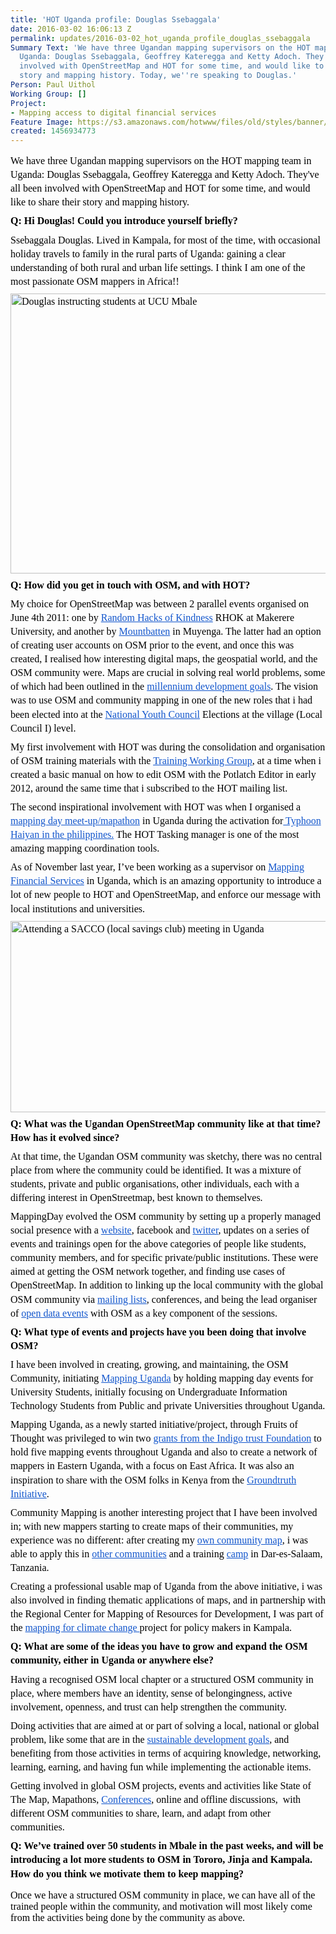```yaml
---
title: 'HOT Uganda profile: Douglas Ssebaggala'
date: 2016-03-02 16:06:13 Z
permalink: updates/2016-03-02_hot_uganda_profile_douglas_ssebaggala
Summary Text: 'We have three Ugandan mapping supervisors on the HOT mapping team in
  Uganda: Douglas Ssebaggala, Geoffrey Kateregga and Ketty Adoch. They''ve all been
  involved with OpenStreetMap and HOT for some time, and would like to share their
  story and mapping history. Today, we''re speaking to Douglas.'
Person: Paul Uithol
Working Group: []
Project:
- Mapping access to digital financial services
Feature Image: https://s3.amazonaws.com/hotwww/files/old/styles/banner/public/IMG-20160302-WA0000.jpg
created: 1456934773
---
```


<p style="line-height: 1.38; margin-top: 0pt; margin-bottom: 6pt;" dir="ltr"><span style="font-size: 16px; font-family: Calibri; color: #000000; background-color: transparent; font-style: normal; font-variant: normal; text-decoration: none; vertical-align: baseline;">We have three Ugandan mapping supervisors on the HOT mapping team in Uganda: Douglas Ssebaggala, Geoffrey Kateregga and Ketty Adoch. They've all been involved with OpenStreetMap and HOT for some time, and would like to share their story and mapping history.</span></p><p id="docs-internal-guid-0a50eff6-380b-21e0-f863-5a1de6714c50" style="line-height: 1.38; margin-top: 0pt; margin-bottom: 6pt;" dir="ltr"><strong><span style="font-size: 16px; font-family: Calibri; color: #000000; background-color: transparent; font-style: normal; font-variant: normal; text-decoration: none; vertical-align: baseline;">Q: Hi Douglas! Could you introduce yourself briefly?</span></strong></p><p style="line-height: 1.38; margin-top: 0pt; margin-bottom: 6pt;" dir="ltr"><span style="font-size: 16px; font-family: Calibri; color: #000000; background-color: transparent; font-weight: 400; font-style: normal; font-variant: normal; text-decoration: none; vertical-align: baseline;">Ssebaggala Douglas. Lived in Kampala, for most of the time, with occasional holiday travels to family in the rural parts of Uganda: gaining a clear understanding of both rural and urban life settings. I think I am one of the most passionate OSM mappers in Africa!!</span></p><p style="line-height: 1.38; margin-top: 0pt; margin-bottom: 6pt;" dir="ltr"><span style="font-size: 16px; font-family: Calibri; color: #000000; background-color: transparent; font-weight: 400; font-style: normal; font-variant: normal; text-decoration: none; vertical-align: baseline;"><img title="Douglas instructing students at UCU Mbale" src="https://s3.amazonaws.com/hotwww/files/old/IMG-20160302-WA0000.jpg" alt="Douglas instructing students at UCU Mbale" height="448" width="600"></span></p><p style="line-height: 1.38; margin-top: 0pt; margin-bottom: 6pt;" dir="ltr"><strong><span style="font-size: 16px; font-family: Calibri; color: #000000; background-color: transparent; font-style: normal; font-variant: normal; text-decoration: none; vertical-align: baseline;">Q: How did you get in touch with OSM, and with HOT?</span></strong></p><p style="line-height: 1.38; margin-top: 0pt; margin-bottom: 6pt;" dir="ltr"><span style="font-size: 16px; font-family: Calibri; color: #000000; background-color: transparent; font-weight: 400; font-style: normal; font-variant: normal; text-decoration: none; vertical-align: baseline;">My choice for OpenStreetMap was between 2 parallel events organised on June 4th 2011: one by </span><a style="text-decoration: none;" href="https://www.mail-archive.com/lug@linux.or.ug/msg16293.html"><span style="font-size: 16px; font-family: Calibri; color: #1155cc; background-color: transparent; font-weight: 400; font-style: normal; font-variant: normal; text-decoration: underline; vertical-align: baseline;">Random Hacks of Kindness</span></a><span style="font-size: 16px; font-family: Calibri; color: #000000; background-color: transparent; font-weight: 400; font-style: normal; font-variant: normal; text-decoration: none; vertical-align: baseline;"> RHOK at Makerere University, and another by </span><a style="text-decoration: none;" href="https://groups.drupal.org/node/295658"><span style="font-size: 16px; font-family: Calibri; color: #1155cc; background-color: transparent; font-weight: 400; font-style: normal; font-variant: normal; text-decoration: underline; vertical-align: baseline;">Mountbatten</span></a><span style="font-size: 16px; font-family: Calibri; color: #000000; background-color: transparent; font-weight: 400; font-style: normal; font-variant: normal; text-decoration: none; vertical-align: baseline;"> in Muyenga. The latter had an option of creating user accounts on OSM prior to the event, and once this was created, I realised how interesting digital maps, the geospatial world, and the OSM community were. Maps are crucial in solving real world problems, some of which had been outlined in the </span><a style="text-decoration: none;" href="https://en.wikipedia.org/wiki/Millennium_Development_Goals"><span style="font-size: 16px; font-family: Calibri; color: #1155cc; background-color: transparent; font-weight: 400; font-style: normal; font-variant: normal; text-decoration: underline; vertical-align: baseline;">millennium development goals</span></a><span style="font-size: 16px; font-family: Calibri; color: #000000; background-color: transparent; font-weight: 400; font-style: normal; font-variant: normal; text-decoration: none; vertical-align: baseline;">. The vision was to use OSM and community mapping in one of the new roles that i had been elected into at the </span><a style="text-decoration: none;" href="http://www.ulii.org/ug/legislation/consolidated-act/319"><span style="font-size: 16px; font-family: Calibri; color: #1155cc; background-color: transparent; font-weight: 400; font-style: normal; font-variant: normal; text-decoration: underline; vertical-align: baseline;">National Youth Council</span></a><span style="font-size: 16px; font-family: Calibri; color: #000000; background-color: transparent; font-weight: 400; font-style: normal; font-variant: normal; text-decoration: none; vertical-align: baseline;"> Elections at the village (Local Council I) level.</span></p><p style="line-height: 1.38; margin-top: 0pt; margin-bottom: 6pt;" dir="ltr"><span style="font-size: 16px; font-family: Calibri; color: #000000; background-color: transparent; font-weight: 400; font-style: normal; font-variant: normal; text-decoration: none; vertical-align: baseline;">My first involvement with HOT was during the consolidation and organisation of OSM training materials with the </span><a style="text-decoration: none;" href="https://wiki.openstreetmap.org/wiki/Humanitarian_OSM_Team/Working_groups/Training"><span style="font-size: 16px; font-family: Calibri; color: #1155cc; background-color: transparent; font-weight: 400; font-style: normal; font-variant: normal; text-decoration: underline; vertical-align: baseline;">Training Working Group</span></a><span style="font-size: 16px; font-family: Calibri; color: #000000; background-color: transparent; font-weight: 400; font-style: normal; font-variant: normal; text-decoration: none; vertical-align: baseline;">, at a time when i created a basic manual on how to edit OSM with the Potlatch Editor in early 2012, around the same time that i subscribed to the HOT mailing list.</span></p><p style="line-height: 1.38; margin-top: 0pt; margin-bottom: 6pt;" dir="ltr"><span style="font-size: 16px; font-family: Calibri; color: #000000; background-color: transparent; font-weight: 400; font-style: normal; font-variant: normal; text-decoration: none; vertical-align: baseline;">The second inspirational involvement with HOT was when I organised a </span><a style="text-decoration: none;" href="http://www.mappingday.com/content/mapping-day-meet-panay-island-phillipines"><span style="font-size: 16px; font-family: Calibri; color: #1155cc; background-color: transparent; font-weight: 400; font-style: normal; font-variant: normal; text-decoration: underline; vertical-align: baseline;">mapping day meet-up/mapathon</span></a><span style="font-size: 16px; font-family: Calibri; color: #000000; background-color: transparent; font-weight: 400; font-style: normal; font-variant: normal; text-decoration: none; vertical-align: baseline;"> in Uganda during the activation for</span><a style="text-decoration: none;" href="http://tasks.hotosm.org/project/364"><span style="font-size: 16px; font-family: Calibri; color: #1155cc; background-color: transparent; font-weight: 400; font-style: normal; font-variant: normal; text-decoration: underline; vertical-align: baseline;"> Typhoon Haiyan in the philippines.</span></a><span style="font-size: 16px; font-family: Calibri; color: #000000; background-color: transparent; font-weight: 400; font-style: normal; font-variant: normal; text-decoration: none; vertical-align: baseline;"> The HOT Tasking manager is one of the most amazing mapping coordination tools.</span></p><p style="line-height: 1.38; margin-top: 0pt; margin-bottom: 6pt;" dir="ltr"><span style="font-size: 16px; font-family: Calibri; color: #000000; background-color: transparent; font-weight: 400; font-style: normal; font-variant: normal; text-decoration: none; vertical-align: baseline;">As of November last year, I’ve been working as a supervisor on </span><a style="text-decoration: none;" href="https://hotosm.org/projects/mapping_financial_inclusion_in_uganda"><span style="font-size: 16px; font-family: Calibri; color: #1155cc; background-color: transparent; font-weight: 400; font-style: normal; font-variant: normal; text-decoration: underline; vertical-align: baseline;">Mapping Financial Services</span></a><span style="font-size: 16px; font-family: Calibri; color: #000000; background-color: transparent; font-weight: 400; font-style: normal; font-variant: normal; text-decoration: none; vertical-align: baseline;"> in Uganda, which is an amazing opportunity to introduce a lot of new people to HOT and OpenStreetMap, and enforce our message with local institutions and universities.</span></p><p style="line-height: 1.38; margin-top: 0pt; margin-bottom: 6pt;" dir="ltr"><span style="font-size: 16px; font-family: Calibri; color: #000000; background-color: transparent; font-weight: 400; font-style: normal; font-variant: normal; text-decoration: none; vertical-align: baseline;"><img class="image-large" title="Attending a SACCO (local savings club) meeting in Uganda" src="https://s3.amazonaws.com/hotwww/files/old/styles/large/public/IMG-20160205-Douglas_SACCO_Bugiri_WA0004.jpg?itok=YCIKbASU" alt="Attending a SACCO (local savings club) meeting in Uganda" height="306" width="510"></span></p><p style="line-height: 1.38; margin-top: 0pt; margin-bottom: 6pt;" dir="ltr"><strong><span style="font-size: 16px; font-family: Calibri; color: #000000; background-color: transparent; font-style: normal; font-variant: normal; text-decoration: none; vertical-align: baseline;">Q: What was the Ugandan OpenStreetMap community like at that time? How has it evolved since?</span></strong></p><p style="line-height: 1.38; margin-top: 0pt; margin-bottom: 6pt;" dir="ltr"><span style="font-size: 16px; font-family: Calibri; color: #000000; background-color: transparent; font-weight: 400; font-style: normal; font-variant: normal; text-decoration: none; vertical-align: baseline;">At that time, the Ugandan OSM community was sketchy, there was no central place from where the community could be identified. It was a mixture of students, private and public organisations, other individuals, each with a differing interest in OpenStreetmap, best known to themselves.</span></p><p style="line-height: 1.38; margin-top: 0pt; margin-bottom: 6pt;" dir="ltr"><span style="font-size: 16px; font-family: Calibri; color: #000000; background-color: transparent; font-weight: 400; font-style: normal; font-variant: normal; text-decoration: none; vertical-align: baseline;">MappingDay evolved the OSM community by setting up a properly managed social presence with a </span><a style="text-decoration: none;" href="http://www.mappingday.com/"><span style="font-size: 16px; font-family: Calibri; color: #1155cc; background-color: transparent; font-weight: 400; font-style: normal; font-variant: normal; text-decoration: underline; vertical-align: baseline;">website</span></a><span style="font-size: 16px; font-family: Calibri; color: #000000; background-color: transparent; font-weight: 400; font-style: normal; font-variant: normal; text-decoration: none; vertical-align: baseline;">, facebook and </span><a style="text-decoration: none;" href="http://www.twitter.com/mapuganda"><span style="font-size: 16px; font-family: Calibri; color: #1155cc; background-color: transparent; font-weight: 400; font-style: normal; font-variant: normal; text-decoration: underline; vertical-align: baseline;">twitter</span></a><span style="font-size: 16px; font-family: Calibri; color: #000000; background-color: transparent; font-weight: 400; font-style: normal; font-variant: normal; text-decoration: none; vertical-align: baseline;">, updates on a series of events and trainings open for the above categories of people like students, community members, and for specific private/public institutions. These were aimed at getting the OSM network together, and finding use cases of OpenStreetMap. In addition to linking up the local community with the global OSM community via </span><a style="text-decoration: none;" href="https://lists.openstreetmap.org/listinfo"><span style="font-size: 16px; font-family: Calibri; color: #1155cc; background-color: transparent; font-weight: 400; font-style: normal; font-variant: normal; text-decoration: underline; vertical-align: baseline;">mailing lists</span></a><span style="font-size: 16px; font-family: Calibri; color: #000000; background-color: transparent; font-weight: 400; font-style: normal; font-variant: normal; text-decoration: none; vertical-align: baseline;">, conferences, and being the lead organiser of </span><a style="text-decoration: none;" href="http://www.mappingday.com/content/open-data-day-introducing-data-dot-ug"><span style="font-size: 16px; font-family: Calibri; color: #1155cc; background-color: transparent; font-weight: 400; font-style: normal; font-variant: normal; text-decoration: underline; vertical-align: baseline;">open data events</span></a><span style="font-size: 16px; font-family: Calibri; color: #000000; background-color: transparent; font-weight: 400; font-style: normal; font-variant: normal; text-decoration: none; vertical-align: baseline;"> with OSM as a key component of the sessions.</span></p><p style="line-height: 1.38; margin-top: 0pt; margin-bottom: 6pt;" dir="ltr"><strong><span style="font-size: 16px; font-family: Calibri; color: #000000; background-color: transparent; font-style: normal; font-variant: normal; text-decoration: none; vertical-align: baseline;">Q: What type of events and projects have you been doing that involve OSM?</span></strong></p><p style="line-height: 1.38; margin-top: 0pt; margin-bottom: 6pt;" dir="ltr"><span style="font-size: 16px; font-family: Calibri; color: #000000; background-color: transparent; font-weight: 400; font-style: normal; font-variant: normal; text-decoration: none; vertical-align: baseline;">I have been involved in creating, growing, and maintaining, the OSM Community, initiating </span><a style="text-decoration: none;" href="http://www.mappingday.com/about-mapping-uganda"><span style="font-size: 16px; font-family: Calibri; color: #1155cc; background-color: transparent; font-weight: 400; font-style: normal; font-variant: normal; text-decoration: underline; vertical-align: baseline;">Mapping Uganda</span></a><span style="font-size: 16px; font-family: Calibri; color: #000000; background-color: transparent; font-weight: 400; font-style: normal; font-variant: normal; text-decoration: none; vertical-align: baseline;"> by holding mapping day events for University Students, initially focusing on Undergraduate Information Technology Students from Public and private Universities throughout Uganda. </span></p><p style="line-height: 1.38; margin-top: 0pt; margin-bottom: 6pt;" dir="ltr"><span style="font-size: 16px; font-family: Calibri; color: #000000; background-color: transparent; font-weight: 400; font-style: normal; font-variant: normal; text-decoration: none; vertical-align: baseline;">Mapping Uganda, as a newly started initiative/project, through Fruits of Thought was privileged to win two </span><a style="text-decoration: none;" href="http://indigotrust.org.uk/tag/fruits-of-thought/"><span style="font-size: 16px; font-family: Calibri; color: #1155cc; background-color: transparent; font-weight: 400; font-style: normal; font-variant: normal; text-decoration: underline; vertical-align: baseline;">grants from the Indigo trust Foundation</span></a><span style="font-size: 16px; font-family: Calibri; color: #000000; background-color: transparent; font-weight: 400; font-style: normal; font-variant: normal; text-decoration: none; vertical-align: baseline;"> to hold five mapping events throughout Uganda and also to create a network of mappers in Eastern Uganda, with a focus on East Africa. It was also an inspiration to share with the OSM folks in Kenya from the </span><a style="text-decoration: none;" href="http://groundtruth.in/2012/07/17/makerere-workshop-connecting-with-service-providers/"><span style="font-size: 16px; font-family: Calibri; color: #1155cc; background-color: transparent; font-weight: 400; font-style: normal; font-variant: normal; text-decoration: underline; vertical-align: baseline;">Groundtruth Initiative</span></a><span style="font-size: 16px; font-family: Calibri; color: #000000; background-color: transparent; font-weight: 400; font-style: normal; font-variant: normal; text-decoration: none; vertical-align: baseline;">.</span></p><p style="line-height: 1.38; margin-top: 0pt; margin-bottom: 6pt;" dir="ltr"><span style="font-size: 16px; font-family: Calibri; color: #000000; background-color: transparent; font-weight: 400; font-style: normal; font-variant: normal; text-decoration: none; vertical-align: baseline;">Community Mapping is another interesting project that I have been involved in; with new mappers starting to create maps of their communities, my experience was no different: after creating my </span><a style="text-decoration: none;" href="http://www.openstreetmap.org/way/124540463"><span style="font-size: 16px; font-family: Calibri; color: #1155cc; background-color: transparent; font-weight: 400; font-style: normal; font-variant: normal; text-decoration: underline; vertical-align: baseline;">own community map</span></a><span style="font-size: 16px; font-family: Calibri; color: #000000; background-color: transparent; font-weight: 400; font-style: normal; font-variant: normal; text-decoration: none; vertical-align: baseline;">, i was able to apply this in </span><a style="text-decoration: none;" href="http://www.mappingday.com/content/making-map-sekindi-urban-council-part-one"><span style="font-size: 16px; font-family: Calibri; color: #1155cc; background-color: transparent; font-weight: 400; font-style: normal; font-variant: normal; text-decoration: underline; vertical-align: baseline;">other communities</span></a><span style="font-size: 16px; font-family: Calibri; color: #000000; background-color: transparent; font-weight: 400; font-style: normal; font-variant: normal; text-decoration: none; vertical-align: baseline;"> and a training </span><a style="text-decoration: none;" href="http://www.mappingday.com/content/community-mapping-session-yali-connect-camp-tanzania"><span style="font-size: 16px; font-family: Calibri; color: #1155cc; background-color: transparent; font-weight: 400; font-style: normal; font-variant: normal; text-decoration: underline; vertical-align: baseline;">camp</span></a><span style="font-size: 16px; font-family: Calibri; color: #000000; background-color: transparent; font-weight: 400; font-style: normal; font-variant: normal; text-decoration: none; vertical-align: baseline;"> in Dar-es-Salaam, Tanzania.</span></p><p style="line-height: 1.38; margin-top: 0pt; margin-bottom: 6pt;" dir="ltr"><span style="font-size: 16px; font-family: Calibri; color: #000000; background-color: transparent; font-weight: 400; font-style: normal; font-variant: normal; text-decoration: none; vertical-align: baseline;">Creating a professional usable map of Uganda from the above initiative, i was also involved in finding thematic applications of maps, and in partnership with the Regional Center for Mapping of Resources for Development, I was part of the </span><a style="text-decoration: none;" href="http://www.mappingday.com/content/climate-change-it-starts-with-you"><span style="font-size: 16px; font-family: Calibri; color: #1155cc; background-color: transparent; font-weight: 400; font-style: normal; font-variant: normal; text-decoration: underline; vertical-align: baseline;">mapping for climate change </span></a><span style="font-size: 16px; font-family: Calibri; color: #000000; background-color: transparent; font-weight: 400; font-style: normal; font-variant: normal; text-decoration: none; vertical-align: baseline;">project for policy makers in Kampala.</span></p><p style="line-height: 1.38; margin-top: 0pt; margin-bottom: 6pt;" dir="ltr"><strong><span style="font-size: 16px; font-family: Calibri; color: #000000; background-color: transparent; font-style: normal; font-variant: normal; text-decoration: none; vertical-align: baseline;">Q: What are some of the ideas you have to grow and expand the OSM community, either in Uganda or anywhere else?</span></strong></p><p style="line-height: 1.38; margin-top: 0pt; margin-bottom: 6pt;" dir="ltr"><span style="font-size: 16px; font-family: Calibri; color: #000000; background-color: transparent; font-weight: 400; font-style: normal; font-variant: normal; text-decoration: none; vertical-align: baseline;">Having a recognised OSM local chapter or a structured OSM community in place, where members have an identity, sense of belongingness, active involvement, openness, and trust can help strengthen the community.</span></p><p style="line-height: 1.38; margin-top: 0pt; margin-bottom: 6pt;" dir="ltr"><span style="font-size: 16px; font-family: Calibri; color: #000000; background-color: transparent; font-weight: 400; font-style: normal; font-variant: normal; text-decoration: none; vertical-align: baseline;">Doing activities that are aimed at or part of solving a local, national or global problem, like some that are in the </span><a style="text-decoration: none;" href="https://sustainabledevelopment.un.org/?menu=1300"><span style="font-size: 16px; font-family: Calibri; color: #1155cc; background-color: transparent; font-weight: 400; font-style: normal; font-variant: normal; text-decoration: underline; vertical-align: baseline;">sustainable development goals</span></a><span style="font-size: 16px; font-family: Calibri; color: #000000; background-color: transparent; font-weight: 400; font-style: normal; font-variant: normal; text-decoration: none; vertical-align: baseline;">, and benefiting from those activities in terms of acquiring knowledge, networking, learning, earning, and having fun while implementing the actionable items.</span></p><p style="line-height: 1.38; margin-top: 0pt; margin-bottom: 6pt;" dir="ltr"><span style="font-size: 16px; font-family: Calibri; color: #000000; background-color: transparent; font-weight: 400; font-style: normal; font-variant: normal; text-decoration: none; vertical-align: baseline;">Getting involved in global OSM projects, events and activities like State of The Map, Mapathons, </span><a style="text-decoration: none;" href="http://www.mappingday.com/content/ugandan-mapping-style-sotmus-2015"><span style="font-size: 16px; font-family: Calibri; color: #1155cc; background-color: transparent; font-weight: 400; font-style: normal; font-variant: normal; text-decoration: underline; vertical-align: baseline;">Conferences</span></a><span style="font-size: 16px; font-family: Calibri; color: #000000; background-color: transparent; font-weight: 400; font-style: normal; font-variant: normal; text-decoration: none; vertical-align: baseline;">, online and offline discussions, &nbsp;with different OSM communities to share, learn, and adapt from other communities.</span></p><p style="line-height: 1.38; margin-top: 0pt; margin-bottom: 6pt;" dir="ltr"><strong><span style="font-size: 16px; font-family: Calibri; color: #000000; background-color: transparent; font-style: normal; font-variant: normal; text-decoration: none; vertical-align: baseline;">Q: We’ve trained over 50 students in Mbale in the past weeks, and will be introducing a lot more students to OSM in Tororo, Jinja and Kampala. How do you think we motivate them to keep mapping?</span></strong></p><p><span style="font-size: 16px; font-family: Calibri; color: #000000; background-color: transparent; font-weight: 400; font-style: normal; font-variant: normal; text-decoration: none; vertical-align: baseline;">Once we have a structured OSM community in place, we can have all of the trained people within the community, and motivation will most likely come from the activities being done by the community as above.</span></p>
